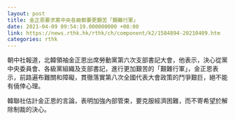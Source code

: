 ```yaml
---
layout: post
title: 金正恩要求黨中央各級都要更艱苦「艱難行軍」
date: 2021-04-09 09:54:19.000000000 +08:00
link: https://news.rthk.hk/rthk/ch/component/k2/1584894-20210409.htm
categories: rthk
---
```


朝中社報道，北韓領袖金正恩出席勞動黨第六次支部書記大會，他表示，決心從黨中央委員會、各級黨組織及支部書記，進行更加艱苦的「艱難行軍」，金正恩表示，前路遍布難關和障礙，貫徹落實第八次全國代表大會政策的鬥爭艱巨，絕不能有僥倖心理。

韓聯社估計金正恩的言論，表明加強內部管束，要克服經濟困難，而不寄希望於解除制裁的決心。
